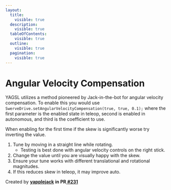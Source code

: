 ```yaml
---
layout:
  title:
    visible: true
  description:
    visible: true
  tableOfContents:
    visible: true
  outline:
    visible: true
  pagination:
    visible: true
---
```


# Angular Velocity Compensation

YAGSL utilizes a method pioneered by Jack-in-the-bot for angular velocity compensation. To enable this you would use `SwerveDrive.setAngularVelocityCompensation(true, true, 0.1);` where the first parameter is the enabled state in teleop, second is enabled in autonomous, and third is the coefficient to use.

When enabling for the first time if the skew is significantly worse try inverting the value.

1. Tune by moving in a straight line while rotating.&#x20;
   * Testing is best done with angular velocity controls on the right stick.
2. Change the value until you are visually happy with the skew.
3. Ensure your tune works with different translational and rotational magnitudes.
4. If this reduces skew in teleop, it may improve auto.      &#x20;

Created by [**yapplejack**](https://github.com/yapplejack) **in PR**[ **#231**](https://github.com/BroncBotz3481/YAGSL-Example/pull/231)
